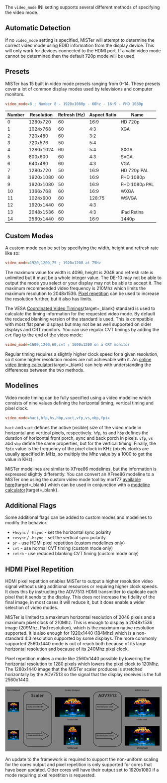The `video_mode` INI setting supports several different methods of specifying the video mode.


## Automatic Detection
If no `video_mode` setting is specified, MiSTer will attempt to determine the correct video mode using EDID information from the display device. This will only work for devices connected to the HDMI port. If a valid video mode cannot be determined then the default 720p mode will be used.


## Presets
MiSTer has 15 built in video mode presets ranging from 0-14. These presets cover a lot of common display modes used by televisions and computer monitors.
```ini
video_mode=8 ; Number 8 - 1920x1080p - 60hz - 16:9 - FHD 1080p
```

| Number | Resolution | Refresh (Hz) | Aspect Ratio | Name          |
| ------ | ---------- | ------------ | ------------ | ------------- |
| 0      | 1280x720   | 60           | 16:9         | HD 720p       |
| 1      | 1024x768   | 60           | 4:3          | XGA           |
| 2      | 720x480    | 60           | 3:2          |               |
| 3      | 720x576    | 50           | 5:4          |               |
| 4      | 1280x1024  | 60           | 5:4          | SXGA          |
| 5      | 800x600    | 60           | 4:3          | SVGA          |
| 6      | 640x480    | 60           | 4:3          | VGA           |
| 7      | 1280x720   | 50           | 16:9         | HD 720p PAL   |
| 8      | 1920x1080  | 60           | 16:9         | FHD 1080p     |
| 9      | 1920x1080  | 50           | 16:9         | FHD 1080p PAL |
| 10     | 1366x768   | 60           | 16:9         | WXGA          |
| 11     | 1024x600   | 60           | 128:75       | WSVGA         |
| 12     | 1920x1440  | 60           | 4:3          |               |
| 13     | 2048x1536  | 60           | 4:3          | iPad Retina   |
| 14     | 2560x1440  | 60           | 16:9         | 1440p         |


## Custom Modes
A custom mode can be set by specifying the width, height and refresh rate like so:
```ini
video_mode=1920,1200,75 ; 1920x1200 at 75Hz
```
The maximum value for width is 4096, height is 2048 and refresh rate is unlimited but it must be a whole integer value. The DE-10 may not be able to output the mode you select or your display may not be able to accept it. The maximum recommended video frequency is 210Mhz which limits the maximum resolution to 2048x1536. [Pixel repetition](#hdmi-pixel-repetition) can be used to increase the resolution further, but it also has limits.

The VESA [Coordinated Video Timings](https://en.wikipedia.org/wiki/Coordinated_Video_Timings){target=_blank} standard is used to calculate the timing information for the requested video mode. By default the reduced blanking version of the standard is used. This is compatible with most flat panel displays but may not be as well supported on older displays and CRT monitors. You can use regular CVT timings by adding the `cvt` flag to the end of the video mode:
```ini
video_mode=1600,1200,60,cvt ; 1600x1200 on a CRT monitor
```
Regular timing requires a slightly higher clock speed for a given resolution, so it some higher resolution modes are not achievable with it. An [online video timing calculator](https://tomverbeure.github.io/video_timings_calculator){target=_blank} can help with understanding the differences between the two methods.


## Modelines
Video mode timing can be fully specified using a video modeline which consists of nine values defining the horizontal timing, vertical timing and pixel clock.
```ini
video_mode=hact,hfp,hs,hbp,vact,vfp,vs,vbp,fpix
```
`hact` and `vact` defines the active (visible) size of the video mode in horizontal and vertical pixels, respectively. `hfp`, `hs` and `hbp` defines the duration of horizontal front porch, sync and back porch in pixels. `vfp`, `vs` abd `vbp` define the same properties, but for the vertical timing. Finally, the `fpix` value is the frequency of the pixel clock in KHz (pixels clocks are usually specified in MHz, so multiply the Mhz value by a 1000 to get the value in KHz).

MiSTer modelines are similar to XFree86 modelines, but the information is expressed slightly differently. You can convert an XFree86 modeline to a MiSTer one using the custom video mode tool by morf77 [available here](https://morf77.pythonanywhere.com/){target=_blank} which can be used in conjunction with a [modeline calculator](https://arachnoid.com/modelines/){target=_blank}.


## Additional Flags
Some additional flags can be added to custom modes and modelines to modify the behavior.

 * `+hsync` / `-hsync` - set the horizontal sync polarity
 * `+vsync` / `-hsync` - set the vertical sync polarity
 * `pr` - use HDMI pixel repetition (custom modelines only)
 * `cvt` - use normal CVT timing (custom mode only)
 * `cvtrb` - use reduced blanking CVT timing (custom mode only)


## HDMI Pixel Repetition
HDMI pixel repetition enables MiSTer to output a higher resolution video signal without using additional resources or requiring higher clock speeds. It does this by instructing the ADV7513 HDMI transmitter to duplicate each pixel that it sends to the display. This does not increase the fidelity of the final image, in most cases it will reduce it, but it does enable a wider selection of video modes.

MiSTer is limited to a maximum horizontal resolution of 2048 pixels and a maximum pixel clock of 210Mhz. This is enough to display a 2048x1536 image (209Mhz, Pad resolution), which is the maximum native resolution supported. It is also enough for 1920x1440 (184Mhz) which is a non-standard 4:3 resolution supported by some displays. The more commonly supported 2560x1440 mode is out of reach both because of its large horizontal resolution and because of its 240Mhz pixel clock.

Pixel repetition makes a mode like 2560x1440 possible by lowering the horizontal resolution to 1280 pixels which lowers the pixel clock to 120Mhz. The 1280x1440 image that the MiSTer scaler produces is stretched horizontally by the ADV7513 so the signal that the display receives is the full 2560x1440.

![Pixel Repetition Pipeline](img/pixel-repeat.png)

An update to the framework is required to support the non-uniform scaling for the cores output and pixel repetition is only supported for cores that have been updated. Older cores will have their output set to 1920x1080 if a mode requiring pixel repetition is requested.
